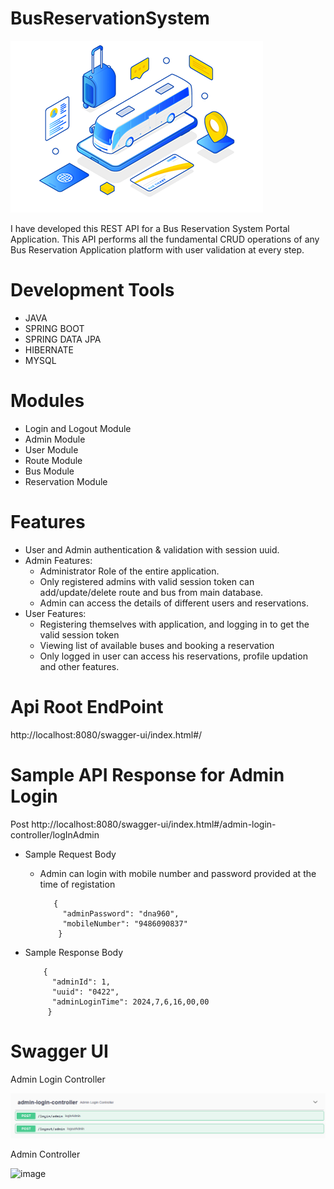 # BusReservationSystem

![logo](https://raw.githubusercontent.com/vibiya2000/BusReservationSystem/main/bus%20logo.png)


I have developed this REST API for a Bus Reservation System Portal Application. This API performs all the fundamental CRUD operations of any Bus Reservation Application platform with user validation at every step.

# Development Tools
- JAVA
- SPRING BOOT
- SPRING DATA JPA
- HIBERNATE
- MYSQL
# Modules
- Login and Logout Module
- Admin Module
- User Module
- Route Module
- Bus Module
- Reservation Module
# Features
- User and Admin authentication & validation with session uuid.
- Admin Features:
    + Administrator Role of the entire application.
    + Only registered admins with valid session token can add/update/delete route and bus from main database.
    + Admin can access the details of different users and reservations.
- User Features:
    + Registering themselves with application, and logging in to get the valid session token
    + Viewing list of available buses and booking a reservation
    + Only logged in user can access his reservations, profile updation and other features.
# Api Root EndPoint

   http://localhost:8080/swagger-ui/index.html#/

# Sample API Response for Admin Login

  Post   http://localhost:8080/swagger-ui/index.html#/admin-login-controller/logInAdmin
   - Sample Request Body
     
     + Admin can login with mobile number and password provided at the time of registation
          

     
            
          
              {
                "adminPassword": "dna960",
                "mobileNumber": "9486090837"
               }
             
  - Sample Response Body
    
            {
              "adminId": 1,
              "uuid": "0422",
              "adminLoginTime": 2024,7,6,16,00,00
             }
 # Swagger UI
   Admin Login Controller
   
  ![image](https://github.com/vibiya2000/BusReservationSystem/blob/main/admin%20login%20controller.png)

  Admin Controller

  ![image]()
    
    
